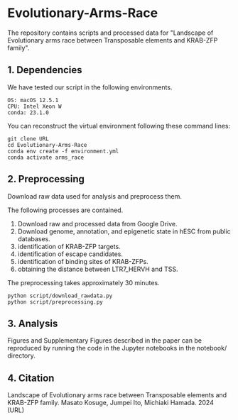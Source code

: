 # Evolutionary-Arms-Race
The repository contains scripts and processed data for "Landscape of Evolutionary arms race between Transposable elements and KRAB-ZFP family".

## 1. Dependencies
We have tested our script in the following environments.
```
OS: macOS 12.5.1
CPU: Intel Xeon W
conda: 23.1.0
```
You can reconstruct the virtual environment following these command lines:
```
git clone URL
cd Evolutionary-Arms-Race
conda env create -f environment.yml
conda activate arms_race
```

## 2. Preprocessing
Download raw data used for analysis and preprocess them.

The following processes are contained. 

1. Download raw and processed data from Google Drive.
2. Download genome, annotation, and epigenetic state in hESC from public databases.
3. identification of KRAB-ZFP targets.
4. identification of escape candidates.
5. identification of binding sites of KRAB-ZFPs.
6. obtaining the distance between LTR7_HERVH and TSS.

The preprocessing takes approximately 30 minutes.

```
python script/download_rawdata.py
python script/preprocessing.py
```

## 3. Analysis
Figures and Supplementary Figures described in the paper can be reproduced by running the code in the Jupyter notebooks in the notebook/ directory.

## 4. Citation
Landscape of Evolutionary arms race between Transposable elements and KRAB-ZFP family. 
Masato Kosuge, Jumpei Ito, Michiaki Hamada. 2024
(URL)
